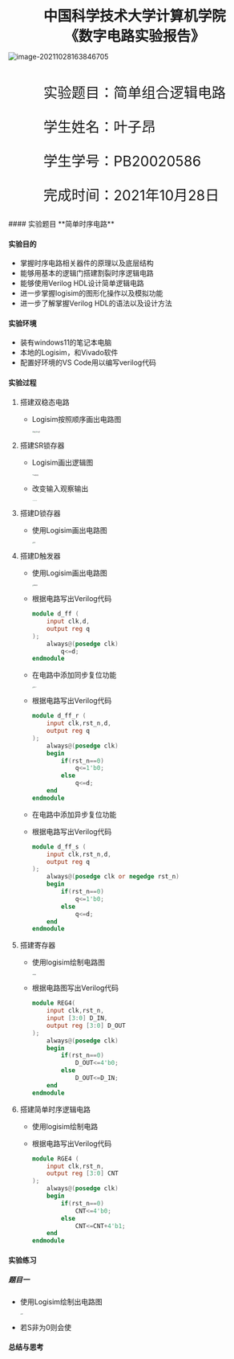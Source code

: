   

<div style="text-align:center;font-size:2em;font-weight:bold">中国科学技术大学计算机学院</div>


<div style="text-align:center;font-size:2em;font-weight:bold">《数字电路实验报告》</div>







![image-20211028163846705](C:\Users\wh030917\AppData\Roaming\Typora\typora-user-images\image-20211028163846705.png)








<div style="display: flex;flex-direction: column;align-items: center;font-size:2em">
<div>
<p>实验题目：简单组合逻辑电路 </p>
<p>学生姓名：叶子昂</p>
<p>学生学号：PB20020586</p>
<p>完成时间：2021年10月28日</p>
</div>
</div>


<div style="page-break-after:always"></div>
#### 实验题目
**简单时序电路**

#### 实验目的

* 掌握时序电路相关器件的原理以及底层结构
* 能够用基本的逻辑门搭建割裂时序逻辑电路
* 能够使用Verilog HDL设计简单逻辑电路
* 进一步掌握logisim的图形化操作以及模拟功能
* 进一步了解掌握Verilog HDL的语法以及设计方法

#### 实验环境

* 装有windows11的笔记本电脑
* 本地的Logisim，和Vivado软件
* 配置好环境的VS Code用以编写verilog代码


#### 实验过程
1. 搭建双稳态电路

   * Logisim按照顺序画出电路图

     <img src="D:\wh030917\Documents\GitHub\magic\a魔术作业\lab3\eg'.png" alt="eg'" style="zoom:20%;" /><img src="D:\wh030917\Documents\GitHub\magic\a魔术作业\lab3\eg1.png" alt="eg1" style="zoom:20%;" />

2. 搭建SR锁存器

   * Logisim画出逻辑图

     <img src="D:\wh030917\Documents\GitHub\magic\a魔术作业\lab3\SR锁存器.png" alt="SR锁存器" style="zoom:16%;" />

   * 改变输入观察输出

     <img src="D:\wh030917\Documents\GitHub\magic\a魔术作业\lab3\sr.png" alt="sr" style="zoom:10%;" /><img src="D:\wh030917\Documents\GitHub\magic\a魔术作业\lab3\Sr.png" alt="Sr" style="zoom:10%;" /><img src="D:\wh030917\Documents\GitHub\magic\a魔术作业\lab3\SR.png" alt="SR" style="zoom:10%;" />

3. 搭建D锁存器

   * 使用Logisim画出电路图

     <img src="D:\wh030917\Documents\GitHub\magic\a魔术作业\lab3\eg3.png" alt="eg3" style="zoom:15%;" />
     
     
   
4. 搭建D触发器

   * 使用Logisim画出电路图

     <img src="D:\wh030917\Documents\GitHub\magic\a魔术作业\lab3\D触发器.png" alt="D触发器" style="zoom:15%;" />

   * 根据电路写出Verilog代码

     ```verilog
     module d_ff (
         input clk,d,
         output reg q
     );
         always@(posedge clk) 
             q<=d;
     endmodule
     ```

   * 在电路中添加同步复位功能
     
     <img src="D:\wh030917\Documents\GitHub\magic\a魔术作业\lab3\eg4-1.png" alt="eg4-1" style="zoom:15%;" />
     
   * 根据电路写出Verilog代码

     ```verilog
     module d_ff_r (
         input clk,rst_n,d,
         output reg q
     );
         always@(posedge clk)
         begin
             if(rst_n==0)
                 q<=1'b0;
             else
                 q<=d;
         end
     endmodule
     ```
     
    * 在电路中添加异步复位功能

    * 根据电路写出Verilog代码

      ```verilog
      module d_ff_s (
          input clk,rst_n,d,
          output reg q
      );
          always@(posedge clk or negedge rst_n)
          begin
              if(rst_n==0)
                  q<=1'b0;
              else
                  q<=d;
          end
      endmodule
      ```

      

5. 搭建寄存器

   * 使用logisim绘制电路图

     <img src="D:\wh030917\Documents\GitHub\magic\a魔术作业\lab3\寄存器.png" alt="寄存器" style="zoom:13%;" />

   * 根据电路图写出Verilog代码

     ```verilog
     module REG4(
         input clk,rst_n,
         input [3:0] D_IN,
         output reg [3:0] D_OUT
     );
         always@(posedge clk)
         begin
             if(rst_n==0)
                 D_OUT<=4'b0;
             else
                 D_OUT<=D_IN;
         end
     endmodule
     ```

     

6. 搭建简单时序逻辑电路

   * 使用logisim绘制电路

   * 根据电路写出Verilog代码

     ```verilog
     module RGE4 (
         input clk,rst_n,
         output reg [3:0] CNT
     );
         always@(posedge clk)
         begin 
             if(rst_n==0)
                 CNT<=4'b0;
             else
                 CNT<=CNT+4'b1;
         end
     endmodule
     ```

     

#### 实验练习

##### 题目一

* 使用Logisim绘制出电路图

  <img src="D:\wh030917\Documents\GitHub\magic\a魔术作业\lab3\pr1.png" alt="pr1" style="zoom:15%;" />

* 若S非为0则会使
  


#### 总结与思考